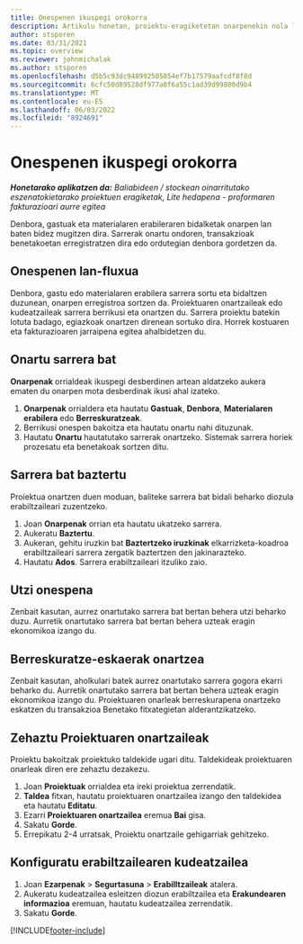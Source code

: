 ```yaml
---
title: Onespenen ikuspegi orokorra
description: Artikulu honetan, proiektu-eragiketetan onarpenekin nola lan egin behar den ematen da.
author: stsporen
ms.date: 03/31/2021
ms.topic: overview
ms.reviewer: johnmichalak
ms.author: stsporen
ms.openlocfilehash: d5b5c93dc948992505054ef7b17579aafcdf8f8d
ms.sourcegitcommit: 6cfc50d89528df977a8f6a55c1ad39d99800d9b4
ms.translationtype: MT
ms.contentlocale: eu-ES
ms.lasthandoff: 06/03/2022
ms.locfileid: "8924691"
---
```

# <a name="approvals-overview"></a>Onespenen ikuspegi orokorra

_**Honetarako aplikatzen da:** Baliabideen / stockean oinarritutako eszenatokietarako proiektuen eragiketak, Lite hedapena - proformaren fakturazioari aurre egitea_

Denbora, gastuak eta materialaren erabileraren bidalketak onarpen lan baten bidez mugitzen dira. Sarrerak onartu ondoren, transakzioak benetakoetan erregistratzen dira edo ordutegian denbora gordetzen da.

## <a name="approvals-workflow"></a>Onespenen lan-fluxua
Denbora, gastu edo materialaren erabilera sarrera sortu eta bidaltzen duzunean, onarpen erregistroa sortzen da. Proiektuaren onartzaileak edo kudeatzaileak sarrera berrikusi eta onartzen du. Sarrera proiektu batekin lotuta badago, egiazkoak onartzen direnean sortuko dira. Horrek kostuaren eta fakturazioaren jarraipena egitea ahalbidetzen du.

## <a name="approve-an-entry"></a>Onartu sarrera bat
**Onarpenak** orrialdeak ikuspegi desberdinen artean aldatzeko aukera ematen du onarpen mota desberdinak ikusi ahal izateko.
  
1. **Onarpenak** orrialdera eta hautatu **Gastuak**, **Denbora**, **Materialaren erabilera** edo **Berreskuratzeak**.
2. Berrikusi onespen bakoitza eta hautatu onartu nahi dituzunak.
3. Hautatu **Onartu** hautatutako sarrerak onartzeko.
Sistemak sarrera horiek prozesatu eta benetakoak sortzen ditu.

## <a name="reject-an-entry"></a>Sarrera bat baztertu
Proiektua onartzen duen moduan, baliteke sarrera bat bidali beharko diozula erabiltzaileari zuzentzeko.
  
1. Joan **Onarpenak** orrian eta hautatu ukatzeko sarrera. 
2. Aukeratu **Baztertu**.
3. Aukeran, gehitu iruzkin bat **Baztertzeko iruzkinak** elkarrizketa-koadroa erabiltzaileari sarrera zergatik baztertzen den jakinarazteko.
4. Hautatu **Ados**. Sarrera erabiltzaileari itzuliko zaio.
  
## <a name="cancel-approval"></a>Utzi onespena
Zenbait kasutan, aurrez onartutako sarrera bat bertan behera utzi beharko duzu. Aurretik onartutako sarrera bat bertan behera uzteak eragin ekonomikoa izango du. 

## <a name="approving-recall-requests"></a>Berreskuratze-eskaerak onartzea
Zenbait kasutan, aholkulari batek aurrez onartutako sarrera gogora ekarri beharko du. Aurretik onartutako sarrera bat bertan behera uzteak eragin ekonomikoa izango du. Proiektuaren onarleak berreskurapena onartzeko eskatzen du transakzioa Benetako fitxategietan alderantzikatzeko.

## <a name="specify-project-approvers"></a>Zehaztu Proiektuaren onartzaileak
Proiektu bakoitzak proiektuko taldekide ugari ditu. Taldekideak proiektuaren onarleak diren ere zehaztu dezakezu.

1. Joan **Proiektuak** orrialdea eta ireki proiektua zerrendatik.
2. **Taldea** fitxan, hautatu proiektuaren onartzailea izango den taldekidea eta hautatu **Editatu**.
3. Ezarri **Proiektuaren onartzailea** eremua **Bai** gisa.
4. Sakatu **Gorde**.
5. Errepikatu 2-4 urratsak, Proiektu onartzaile gehigarriak gehitzeko.

## <a name="configure-the-users-manager"></a>Konfiguratu erabiltzailearen kudeatzailea

1. Joan **Ezarpenak** > **Segurtasuna** > **Erabilltzaileak** atalera.
2. Aukeratu kudeatzailea esleitzen diozun erabiltzailea eta **Erakundearen informazioa** eremuan, hautatu kudeatzailea zerrendatik. 
3. Sakatu **Gorde**.




[!INCLUDE[footer-include](../includes/footer-banner.md)]
